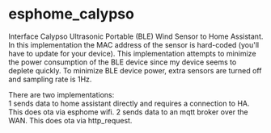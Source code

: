 # esphome_calypso
Interface Calypso Ultrasonic Portable (BLE) Wind Sensor to Home Assistant.
In this implementation the MAC address of the sensor is hard-coded (you'll have to update for your device).
This implementation attempts to minimize the power consumption of the BLE device since my device seems to deplete quickly.
To minimize BLE device power, extra sensors are turned off and sampling rate is 1Hz.

There are two implementations:  
  1 sends data to home assistant directly and requires a connection to HA.  This does ota via esphome wifi.
  2 sends data to an mqtt broker over the WAN.  This does ota via http_request.
